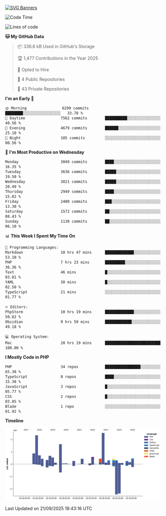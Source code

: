 [![SVG Banners](https://svg-banners.vercel.app/api?type=glitch&text1=Gere_Lajos%F0%9F%92%BB&width=800&height=400)](https://github.com/Akshay090/svg-banners)

<!--START_SECTION:waka-->
![Code Time](http://img.shields.io/badge/Code%20Time-2%2C862%20hrs%2058%20mins-blue)

![Lines of code](https://img.shields.io/badge/From%20Hello%20World%20I%27ve%20Written-14.1%20million%20lines%20of%20code-blue)

**🐱 My GitHub Data** 

> 📦 336.6 kB Used in GitHub's Storage 
 > 
> 🏆 1,477 Contributions in the Year 2025
 > 
> 💼 Opted to Hire
 > 
> 📜 4 Public Repositories 
 > 
> 🔑 43 Private Repositories 
 > 
**I'm an Early 🐤** 

```text
🌞 Morning                6299 commits        ████████░░░░░░░░░░░░░░░░░   33.78 % 
🌆 Daytime                7562 commits        ██████████░░░░░░░░░░░░░░░   40.56 % 
🌃 Evening                4679 commits        ██████░░░░░░░░░░░░░░░░░░░   25.10 % 
🌙 Night                  105 commits         ░░░░░░░░░░░░░░░░░░░░░░░░░   00.56 % 
```
📅 **I'm Most Productive on Wednesday** 

```text
Monday                   3049 commits        ████░░░░░░░░░░░░░░░░░░░░░   16.35 % 
Tuesday                  3636 commits        █████░░░░░░░░░░░░░░░░░░░░   19.50 % 
Wednesday                3821 commits        █████░░░░░░░░░░░░░░░░░░░░   20.49 % 
Thursday                 2949 commits        ████░░░░░░░░░░░░░░░░░░░░░   15.82 % 
Friday                   2480 commits        ███░░░░░░░░░░░░░░░░░░░░░░   13.30 % 
Saturday                 1572 commits        ██░░░░░░░░░░░░░░░░░░░░░░░   08.43 % 
Sunday                   1138 commits        ██░░░░░░░░░░░░░░░░░░░░░░░   06.10 % 
```


📊 **This Week I Spent My Time On** 

```text
💬 Programming Languages: 
Markdown                 10 hrs 47 mins      █████████████░░░░░░░░░░░░   53.10 % 
PHP                      7 hrs 23 mins       █████████░░░░░░░░░░░░░░░░   36.36 % 
Text                     46 mins             █░░░░░░░░░░░░░░░░░░░░░░░░   03.81 % 
YAML                     30 mins             █░░░░░░░░░░░░░░░░░░░░░░░░   02.50 % 
TypeScript               21 mins             ░░░░░░░░░░░░░░░░░░░░░░░░░   01.77 % 

🔥 Editors: 
PhpStorm                 10 hrs 19 mins      █████████████░░░░░░░░░░░░   50.82 % 
Obsidian                 9 hrs 59 mins       ████████████░░░░░░░░░░░░░   49.18 % 

💻 Operating System: 
Mac                      20 hrs 19 mins      █████████████████████████   100.00 % 
```

**I Mostly Code in PHP** 

```text
PHP                      34 repos            ████████████████░░░░░░░░░   65.38 % 
TypeScript               8 repos             ████░░░░░░░░░░░░░░░░░░░░░   15.38 % 
JavaScript               3 repos             █░░░░░░░░░░░░░░░░░░░░░░░░   05.77 % 
CSS                      2 repos             █░░░░░░░░░░░░░░░░░░░░░░░░   03.85 % 
Blade                    1 repo              ░░░░░░░░░░░░░░░░░░░░░░░░░   01.92 % 
```



**Timeline**

![Lines of Code chart](https://raw.githubusercontent.com/gere-lajos/gere-lajos/main/assets/bar_graph.png)


 Last Updated on 21/09/2025 18:43:16 UTC
<!--END_SECTION:waka-->
